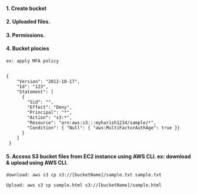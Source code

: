 #### 1. Create bucket

#### 2. Uploaded files.

#### 3. Permissions.

#### 4. Bucket plocies 

    ex: apply MFA policy


    {
        "Version": "2012-10-17",
        "Id": "123",
        "Statement": [
          {
            "Sid": "",
            "Effect": "Deny",
            "Principal": "*",
            "Action": "s3:*",
            "Resource": "arn:aws:s3:::myharish1234/sample/*",
            "Condition": { "Null": { "aws:MultiFactorAuthAge": true }}
          }
        ]
     }

#### 5. Access S3 bucket files from EC2 instance using AWS CLI. ex: download & upload using AWS CLI.

    download: aws s3 cp s3://[bucketName]/sample.txt sample.txt

    Upload: aws s3 cp sample.html s3://[bucketName]/sample.html

